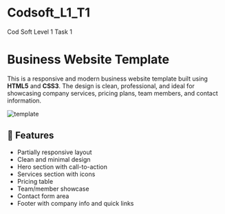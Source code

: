 # Codsoft_L1_T1
Cod Soft Level 1 Task 1

# Business Website Template

This is a responsive and modern business website template built using **HTML5** and **CSS3**. The design is clean, professional, and ideal for showcasing company services, pricing plans, team members, and contact information.

![template](https://github.com/user-attachments/assets/930ac858-66f6-41d7-b46f-3d772c2beaeb)

## 🔧 Features

- Partially responsive layout
- Clean and minimal design
- Hero section with call-to-action
- Services section with icons
- Pricing table
- Team/member showcase
- Contact form area
- Footer with company info and quick links
